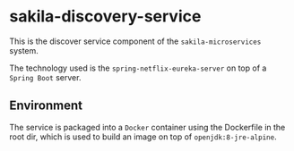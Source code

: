 # sakila-discovery-service

This is the discover service component of the `sakila-microservices` system.

The technology used is the `spring-netflix-eureka-server` on top of a 
`Spring Boot` server.

## Environment

The service is packaged into a `Docker` container using the Dockerfile in the root dir, which is used
to build an image on top of `openjdk:8-jre-alpine`.
